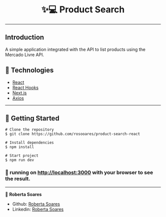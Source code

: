 <h1 align="center">
   ✨💻 Product Search
</h1>

---

## Introduction
A simple application integrated with the API to list products using the Mercado Livre API.

## 🚀 Technologies

- [React](https://reactjs.org)
- [React Hooks](https://pt-br.reactjs.org/docs/hooks-intro.html)
- [Next.js](https://nextjs.org/)
- [Axios](https://www.npmjs.com/package/axios)

---

## 🙅 Getting Started

```
# Clone the repository
$ git clone https://github.com/rosooares/product-search-react

# Install dependencies
$ npm install

# Start project
$ npm run dev
```

### 💫 running on [http://localhost:3000](http://localhost:3000) with your browser to see the result.

---

👤 **Roberta Soares**

- Github: [Roberta Soares](https://github.com/rosooares)
- Linkedin: [Roberta Soares](https://www.linkedin.com/in/robertassoares/)
